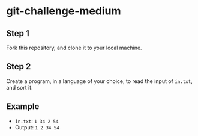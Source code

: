 # git-challenge-medium

## Step 1

Fork this repository, and clone it to your local machine.


## Step 2

Create a program, in a language of your choice, to read the input of `in.txt`, and sort it.


## Example

- `in.txt`: `1 34 2 54`
- Output: `1 2 34 54`
